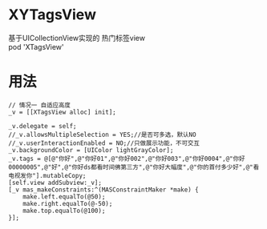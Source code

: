 # XYTagsView
基于UICollectionView实现的 热门标签view 
<br> pod 'XTagsView'

# 用法
    // 情况一 自适应高度
    _v = [[XTagsView alloc] init];
    
    _v.delegate = self;
    //_v.allowsMultipleSelection = YES;//是否可多选，默认NO
    //_v.userInteractionEnabled = NO;//只做展示功能，不可交互
    _v.backgroundColor = [UIColor lightGrayColor];
    _v.tags = @[@"你好",@"你好01",@"你好002",@"你好003",@"你好0004",@"你好00000005",@"好",@"你好ds都看时间佛第三方",@"你好大幅度",@"你的首付多少好",@"看电视发你"].mutableCopy;
    [self.view addSubview:_v];
    [_v mas_makeConstraints:^(MASConstraintMaker *make) {
        make.left.equalTo(@50);
        make.right.equalTo(@-50);
        make.top.equalTo(@100);
    }];
